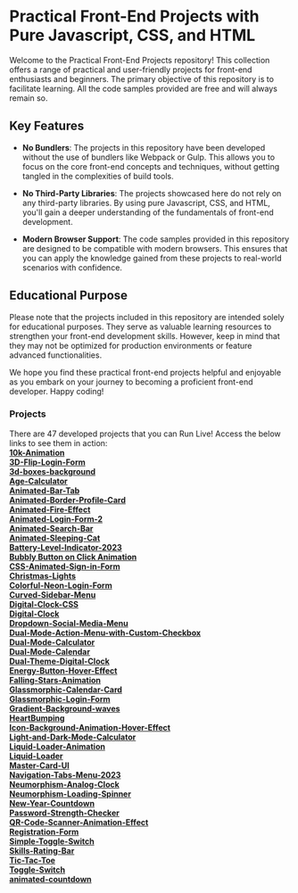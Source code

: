 # Practical Front-End Projects with Pure Javascript, CSS, and HTML

Welcome to the Practical Front-End Projects repository! This collection offers a range of practical and user-friendly projects for front-end enthusiasts and beginners. The primary objective of this repository is to facilitate learning. All the code samples provided are free and will always remain so.
    
## Key Features  

- **No Bundlers**: The projects in this repository have been developed without the use of bundlers like Webpack or Gulp. This allows you to focus on the core front-end concepts and techniques, without getting tangled in the complexities of build tools. 

- **No Third-Party Libraries**: The projects showcased here do not rely on any third-party libraries. By using pure Javascript, CSS, and HTML, you'll gain a deeper understanding of the fundamentals of front-end development.

- **Modern Browser Support**: The code samples provided in this repository are designed to be compatible with modern browsers. This ensures that you can apply the knowledge gained from these projects to real-world scenarios with confidence.

## Educational Purpose

Please note that the projects included in this repository are intended solely for educational purposes. They serve as valuable learning resources to strengthen your front-end development skills. However, keep in mind that they may not be optimized for production environments or feature advanced functionalities.

We hope you find these practical front-end projects helpful and enjoyable as you embark on your journey to becoming a proficient front-end developer. Happy coding!

### Projects
There are 47 developed projects that you can Run Live! Access the below links to see them in action:<br>
  **[10k-Animation](https://kghthor.github.io/Web_programming/10k-Animation)**<br>
  **[3D-Flip-Login-Form](https://kghthor.github.io/Web_programming/3D-Flip-Login-Form)**<br>
  **[3d-boxes-background](https://kghthor.github.io/Web_programming/3d-boxes-background)**<br>
  **[Age-Calculator](https://kghthor.github.io/Web_programming/Age-Calculator)**<br>
  **[Animated-Bar-Tab](https://kghthor.github.io/Web_programming/Animated-Bar-Tab)**<br>
  **[Animated-Border-Profile-Card](https://kghthor.github.io/Web_programming/Animated-Border-Profile-Card)**<br>
  **[Animated-Fire-Effect](https://kghthor.github.io/Web_programming/Animated-Fire-Effect)**<br>
  **[Animated-Login-Form-2](https://kghthor.github.io/Web_programming/Animated-Login-Form-2)**<br>
  **[Animated-Search-Bar](https://kghthor.github.io/Web_programming/Animated-Search-Bar)**<br>
  **[Animated-Sleeping-Cat](https://kghthor.github.io/Web_programming/Animated-Sleeping-Cat)**<br>
  **[Battery-Level-Indicator-2023](https://kghthor.github.io/Web_programming/Battery-Level-Indicator-2023)**<br>
  **[Bubbly Button on Click Animation](https://kghthor.github.io/Web_programming/BubblyButtononClickAnimation)**<br>
  **[CSS-Animated-Sign-in-Form](https://kghthor.github.io/Web_programming/CSS-Animated-Sign-in-Form)**<br>
  **[Christmas-Lights](https://kghthor.github.io/Web_programming/Christmas-Lights)**<br>
  **[Colorful-Neon-Login-Form](https://kghthor.github.io/Web_programming/Colorful-Neon-Login-Form)**<br>
  **[Curved-Sidebar-Menu](https://kghthor.github.io/Web_programming/Curved-Sidebar-Menu)**<br>
  **[Digital-Clock-CSS](https://kghthor.github.io/Web_programming/Digital-Clock-CSS)**<br>
  **[Digital-Clock](https://kghthor.github.io/Web_programming/Digital-Clock)**<br>
  **[Dropdown-Social-Media-Menu](https://kghthor.github.io/Web_programming/Dropdown-Social-Media-Menu)**<br>
  **[Dual-Mode-Action-Menu-with-Custom-Checkbox](https://kghthor.github.io/Web_programming/Dual-Mode-Action-Menu-with-Custom-Checkbox)**<br>
  **[Dual-Mode-Calculator](https://kghthor.github.io/Web_programming/Dual-Mode-Calculator)**<br>
  **[Dual-Mode-Calendar](https://kghthor.github.io/Web_programming/Dual-Mode-Calendar)**<br>
  **[Dual-Theme-Digital-Clock](https://kghthor.github.io/Web_programming/Dual-Theme-Digital-Clock)**<br>
  **[Energy-Button-Hover-Effect](https://kghthor.github.io/Web_programming/Energy-Button-Hover-Effect)**<br>
  **[Falling-Stars-Animation](https://kghthor.github.io/Web_programming/Falling-Stars-Animation)**<br>
  **[Glassmorphic-Calendar-Card](https://kghthor.github.io/Web_programming/Glassmorphic-Calendar-Card)**<br>
  **[Glassmorphic-Login-Form](https://kghthor.github.io/Web_programming/Glassmorphic-Login-Form)**<br>
  **[Gradient-Background-waves](https://kghthor.github.io/Web_programming/Gradient-Background-waves)**<br>
  **[HeartBumping](https://kghthor.github.io/Web_programming/HeartBumping)**<br>
  **[Icon-Background-Animation-Hover-Effect](https://kghthor.github.io/Web_programming/Icon-Background-Animation-Hover-Effect)**<br>
  **[Light-and-Dark-Mode-Calculator](https://kghthor.github.io/Web_programming/Light-and-Dark-Mode-Calculator)**<br>
  **[Liquid-Loader-Animation](https://kghthor.github.io/Web_programming/Liquid-Loader-Animation)**<br>
  **[Liquid-Loader](https://kghthor.github.io/Web_programming/Liquid-Loader)**<br>
  **[Master-Card-UI](https://kghthor.github.io/Web_programming/Master-Card-UI)**<br>
  **[Navigation-Tabs-Menu-2023](https://kghthor.github.io/Web_programming/Navigation-Tabs-Menu-2023)**<br>
  **[Neumorphism-Analog-Clock](https://kghthor.github.io/Web_programming/10k-Animation)**<br>
  **[Neumorphism-Loading-Spinner](https://kghthor.github.io/Web_programming/10k-Animation)**<br>
  **[New-Year-Countdown](https://kghthor.github.io/Web_programming/New-Year-Countdown)**<br>
  **[Password-Strength-Checker](https://kghthor.github.io/Web_programming/Password-Strength-Checker)**<br>
  **[QR-Code-Scanner-Animation-Effect](https://kghthor.github.io/Web_programming/QR-Code-Scanner-Animation-Effect)**<br>
  **[Registration-Form](https://kghthor.github.io/Web_programming/RegistrationForm)**<br>
  **[Simple-Toggle-Switch](https://kghthor.github.io/Web_programming/Simple-Toggle-Switch)**<br>
  **[Skills-Rating-Bar](https://kghthor.github.io/Web_programming/Skills-Rating-Bar)**<br>
  **[Tic-Tac-Toe](https://kghthor.github.io/Web_programming/Tic-Tac-Toe)**<br>
  **[Toggle-Switch](https://kghthor.github.io/Web_programming/Toggle-Switch)**<br>
  **[animated-countdown](https://kghthor.github.io/Web_programming/animated-countdown)**<br>

  
  
  
  
  

















































































